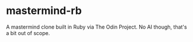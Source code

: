 # mastermind-rb
A mastermind clone built in Ruby via The Odin Project. No AI though, that's a bit out of scope.

